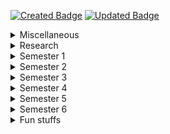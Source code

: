 [![Created Badge](https://badges.pufler.dev/created/isurunuwanthilaka/sa.msc.cse.uom)](https://badges.pufler.dev)
[![Updated Badge](https://badges.pufler.dev/updated/isurunuwanthilaka/sa.msc.cse.uom)](https://badges.pufler.dev)

<details>
  <summary>Miscellaneous</summary>
  <ul>
  <li><a href="/docs/books/Software%20Architecture%20in%20Practice%20(3rd).pdf"> Test</a></li>
  </ul>
</details>

<details>
  <summary>Research</summary>

  <ul>
  <li><a href=""> Test</a></li>
  </ul>

</details>

<details>
  <summary>Semester 1</summary>

  <ul>
  <li><a href=""> Test</a></li>
  </ul>

</details>

<details>
  <summary>Semester 2</summary>

  <ul>
  <li><a href=""> Test</a></li>
  </ul>

</details>

<details>
  <summary>Semester 3</summary>

  <ul>
  <li><a href=""> Test</a></li>
  </ul>

</details>

<details>
  <summary>Semester 4</summary>

  <ul>
  <li><a href=""> Test</a></li>
  </ul>

</details>

<details>
  <summary>Semester 5</summary>

  <ul>
  <li><a href=""> Test</a></li>
  </ul>

</details>

<details>
  <summary>Semester 6</summary>

  <ul>
  <li><a href=""> Test</a></li>
  </ul>

</details>

<details>
  <summary>Fun stuffs</summary>

  <ul>
  <li><a href=""> Test</a></li>
  </ul>

</details>
